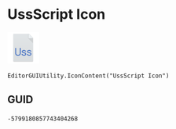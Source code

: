 # UssScript Icon
![](/img/UssScript%20Icon.png)

``` CSharp
EditorGUIUtility.IconContent("UssScript Icon")
```
## GUID
```
-5799180857743404268
```
